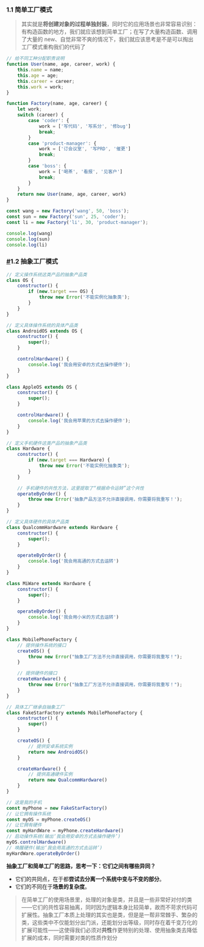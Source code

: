 ### 1.1 简单工厂模式

> 其实就是**将创建对象的过程单独封装**，同时它的应用场景也非常容易识别：有构造函数的地方，我们就应该想到简单工厂；在写了大量构造函数、调用了大量的 new、自觉非常不爽的情况下，我们就应该思考是不是可以掏出工厂模式重构我们的代码了

```js
// 给不同工种分配职责说明
function User(name, age, career, work) {
    this.name = name;
    this.age = age;
    this.career = career;
    this.work = work;
}

function Factory(name, age, career) {
    let work;
    switch (career) {
        case 'coder': {
            work = ['写代码', '写系分', '修bug']
            break;
        }
        case 'product-manager': {
            work = ['订会议室', '写PRD', '催更']
            break;
        }
        case 'boss': {
            work = ['喝茶', '看报', '见客户']
            break;
        }
    }
    return new User(name, age, career, work)
}

const wang = new Factory('wang', 50, 'boss');
const sun = new Factory('sun', 25, 'coder');
const li = new Factory('li', 30, 'product-manager');

console.log(wang)
console.log(sun)
console.log(li)
```

### [#](http://interview.poetries.top/excellent-docs/15-设计模式.html#_1-2-抽象工厂模式)1.2 抽象工厂模式

```js
// 定义操作系统这类产品的抽象产品类
class OS {
    constructor() {
        if (new.target === OS) {
            throw new Error('不能实例化抽象类');
        }
    }
}

// 定义具体操作系统的具体产品类
class AndroidOS extends OS {
    constructor() {
        super();
    }

    controlHardware() {
        console.log('我会用安卓的方式去操作硬件');
    }
}

class AppleOS extends OS {
    constructor() {
        super();
    }

    controlHardware() {
        console.log('我会用苹果的方式去操作硬件');
    }
}

// 定义手机硬件这类产品的抽象产品类
class Hardware {
    constructor() {
        if (new.target === Hardware) {
            throw new Error('不能实例化抽象类');
        }
    }

    // 手机硬件的共性方法，这里提取了“根据命令运转”这个共性
    operateByOrder() {
        throw new Error('抽象产品方法不允许直接调用，你需要将我重写！');
    }
}

// 定义具体硬件的具体产品类
class QualcommHardware extends Hardware {
    constructor() {
        super();
    }

    operateByOrder() {
        console.log('我会用高通的方式去运转')
    }
}

class MiWare extends Hardware {
    constructor() {
        super();
    }

    operateByOrder() {
        console.log('我会用小米的方式去运转')
    }
}

class MobilePhoneFactory {
    // 提供操作系统的接口
    createOS() {
        throw new Error("抽象工厂方法不允许直接调用，你需要将我重写！");
    }

    // 提供硬件的接口
    createHardware() {
        throw new Error("抽象工厂方法不允许直接调用，你需要将我重写！");
    }
}

// 具体工厂继承自抽象工厂
class FakeStarFactory extends MobilePhoneFactory {
    constructor() {
        super()
    }

    createOS() {
        // 提供安卓系统实例
        return new AndroidOS()
    }

    createHardware() {
        // 提供高通硬件实例
        return new QualcommHardware()
    }
}

// 这是我的手机
const myPhone = new FakeStarFactory()
// 让它拥有操作系统
const myOS = myPhone.createOS()
// 让它拥有硬件
const myHardWare = myPhone.createHardware()
// 启动操作系统(输出‘我会用安卓的方式去操作硬件’)
myOS.controlHardware()
// 唤醒硬件(输出‘我会用高通的方式去运转’)
myHardWare.operateByOrder()
```

**抽象工厂和简单工厂的思路，思考一下：它们之间有哪些异同？**

- 它们的共同点，在于都**尝试去分离一个系统中变与不变的部分**。
- 它们的不同在于**场景的复杂度**。

> 在简单工厂的使用场景里，处理的对象是类，并且是一些非常好对付的类——它们的共性容易抽离，同时因为逻辑本身比较简单，故而不苛求代码可扩展性。抽象工厂本质上处理的其实也是类，但是是一帮非常棘手、繁杂的类，这些类中不仅能划分出门派，还能划分出等级，同时存在着千变万化的扩展可能性——这使得我们必须对**共性**作更特别的处理、使用抽象类去降低扩展的成本，同时需要对类的性质作划分